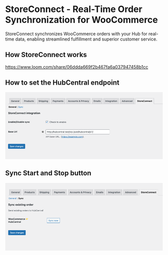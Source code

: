 # StoreConnect - Real-Time Order Synchronization for WooCommerce
StoreConnect synchronizes WooCommerce orders with your Hub for real-time data, enabling streamlined fulfillment and superior customer service.

## How StoreConnect works
https://www.loom.com/share/06ddda669f2b467fa6a037947458b1cc

## How to set the HubCentral endpoint
![alt hubendpoint](https://github.com/beyond88/storeconnect/blob/master/endpoint-setup.png)

## Sync Start and Stop button
![alt syncbutton](https://github.com/beyond88/storeconnect/blob/master/sync-controller.png)

